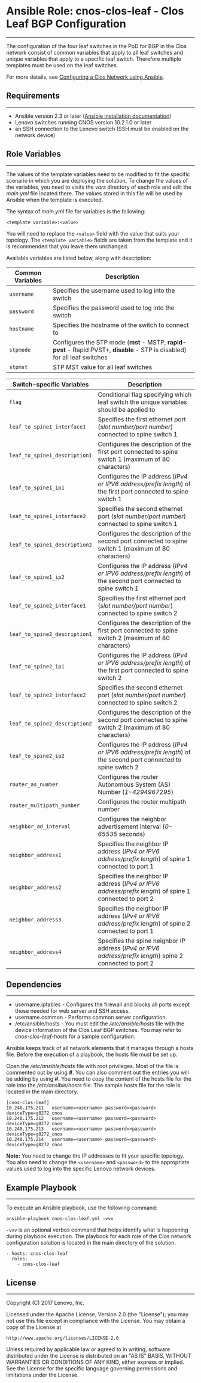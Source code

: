 # Ansible Role: cnos-clos-leaf - Clos Leaf BGP Configuration
---
<add role description below>

The configuration of the four leaf switches in the PoD for BGP in the Clos network consist of common variables that apply to all leaf switches and unique variables that apply to a specific leaf switch. Therefore multiple templates must be used on the leaf switches. 

For more details, see [Configuring a Clos Network using Ansible](http://systemx.lenovofiles.com/help/index.jsp?topic=%2Fcom.lenovo.switchmgt.ansible.doc%2Fconfiguring_a_clos_network_using_ansible.html&cp=0_3_1_0_5).


## Requirements
---
<add role requirements information below>

- Ansible version 2.3 or later ([Ansible installation documentation](http://docs.ansible.com/ansible/intro_installation.html))
- Lenovo switches running CNOS version 10.2.1.0 or later
- an SSH connection to the Lenovo switch (SSH must be enabled on the network device)


## Role Variables
---
<add role variables information below>

The values of the template variables need to be modified to fit the specific scenario in which you are deploying the solution. To change the values of the variables, you need to visits the *vars* directory of each role and edit the *main.yml* file located there. The values stored in this file will be used by Ansible when the template is executed.

The syntax of *main.yml* file for variables is the following:

```
<template variable>:<value>
```

You will need to replace the `<value>` field with the value that suits your topology. The `<template variable>` fields are taken from the template and it is recommended that you leave them unchanged.

Available variables are listed below, along with description:

Common Variables | Description
--- | ---
`username` | Specifies the username used to log into the switch
`password` | Specifies the password used to log into the switch
`hostname` | Specifies the hostname of the switch to connect to
`stpmode` | Configures the STP mode (**mst** - MSTP, **rapid-pvst** - Rapid PVST+, **disable** - STP is disabled) for all leaf switches
`stpmst` | STP MST value for all leaf switches

Switch-specific Variables | Description
--- | ---
`flag` | Conditional flag specifying which leaf switch the unique variables should be applied to
`leaf_to_spine1_interface1` | Specifies the first ethernet port (*slot number/port number*) connected to spine switch 1
`leaf_to_spine1_description1` | Configures the description of the first port connected to spine switch 1 (maximum of 80 characters)
`leaf_to_spine1_ip1` | Configures the IP address (*IPv4 or IPV6 address/prefix length*) of the first port  connected to spine switch 1
`leaf_to_spine1_interface2` | Specifies the second ethernet port (*slot number/port number*) connected to spine switch 1
`leaf_to_spine1_description2` | Configures the description of the second port connected to spine switch 1 (maximum of 80 characters)
`leaf_to_spine1_ip2` | Configures the IP address (*IPv4 or IPV6 address/prefix length*) of the second port connected to spine switch 1
`leaf_to_spine2_interface1` | Specifies the first ethernet port (*slot number/port number*) connected to spine switch 2
`leaf_to_spine2_description1` | Configures the description of the first port connected to spine switch 2 (maximum of 80 characters)
`leaf_to_spine2_ip1` | Configures the IP address (*IPv4 or IPV6 address/prefix length*) of the first port connected to spine switch 2
`leaf_to_spine2_interface2` | Specifies the second ethernet port (*slot number/port number*) connected to spine switch 2
`leaf_to_spine2_description2` | Configures the description of the second port connected to spine switch 2 (maximum of 80 characters)
`leaf_to_spine2_ip2` | Configures the IP address (*IPv4 or IPV6 address/prefix length*) of the second port connected to spine switch 2
`router_as_number` | Configures the router Autonomous System (AS) Number (*1-4294967295*)
`router_multipath_number` | Configures the router multipath number
`neighbor_ad_interval` | Configures the neighbor advertisement interval (*0-65535* seconds)
`neighbor_address1` | Specifies the neighbor IP address (*IPv4 or IPV6 address/prefix length*) of spine 1 connected to port 1
`neighbor_address2` | Specifies the neighbor IP address (*IPv4 or IPV6 address/prefix length*) of spine 1 connected to port 2
`neighbor_address3` | Specifies the neighbor IP address (*IPv4 or IPV6 address/prefix length*) of spine 2 connected to port 1
`neighbor_address4` | Specifies the spine neighbor IP address (*IPv4 or IPV6 address/prefix length*) spine 2 connected to port 2


## Dependencies
---
<add dependencies information below>

- username.iptables - Configures the firewall and blocks all ports except those needed for web server and SSH access.
- username.common - Performs common server configuration.
- /etc/ansible/hosts - You must edit the */etc/ansible/hosts* file with the device information of the Clos Leaf BGP switches. You may refer to *cnos-clos-leaf-hosts* for a sample configuration.

Ansible keeps track of all network elements that it manages through a hosts file. Before the execution of a playbook, the hosts file must be set up.

Open the */etc/ansible/hosts* file with root privileges. Most of the file is commented out by using **#**. You can also comment out the entries you will be adding by using **#**. You need to copy the content of the hosts file for the role into the */etc/ansible/hosts* file. The sample hosts file for the role is located in the main directory.

```
[cnos-clos-leaf]
10.240.175.211   username=<username> password=<password> deviceType=g8272_cnos
10.240.175.212   username=<username> password=<password> deviceType=g8272_cnos
10.240.175.213   username=<username> password=<password> deviceType=g8272_cnos
10.240.175.214   username=<username> password=<password> deviceType=g8272_cnos
```
**Note:** You need to change the IP addresses to fit your specific topology. You also need to change the `<username>` and `<password>` to the appropriate values used to log into the specific Lenovo network devices.


## Example Playbook
---
<add playbook samples below>

To execute an Ansible playbook, use the following command:

```
ansible-playbook cnos-clos-leaf.yml -vvv
```

`-vvv` is an optional verbos command that helps identify what is happening during playbook execution. The playbook for each role of the Clos network configuration solution is located in the main directory of the solution.

```
- hosts: cnos-clos-leaf
  roles:
    - cnos-clos-leaf
```


## License
---
<add license information below>
Copyright (C) 2017 Lenovo, Inc.

Licensed under the Apache License, Version 2.0 (the "License");
you may not use this file except in compliance with the License.
You may obtain a copy of the License at

    http://www.apache.org/licenses/LICENSE-2.0

Unless required by applicable law or agreed to in writing, software
distributed under the License is distributed on an "AS IS" BASIS,
WITHOUT WARRANTIES OR CONDITIONS OF ANY KIND, either express or implied.
See the License for the specific language governing permissions and
limitations under the License.
